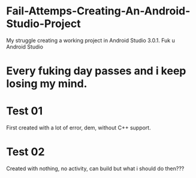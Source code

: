 # Fail-Attemps-Creating-An-Android-Studio-Project
My struggle creating a working project in Android Studio 3.0.1. Fuk u Android Studio

# Every fuking day passes and i keep losing my mind.

#  Test 01
First created with a lot of error, dem, without C++ support.

# Test 02
Created with nothing, no activity, can build but what i should do then???

